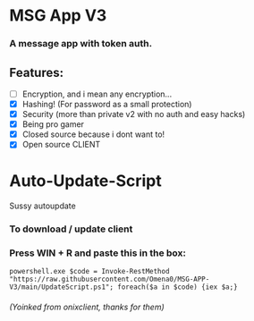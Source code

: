 # MSG App V3
### A message app with token auth.

## Features:

- [ ] Encryption, and i mean any encryption...
- [X] Hashing! (For password as a small protection)
- [X] Security (more than private v2 with no auth and easy hacks)
- [X] Being pro gamer
- [X] Closed source because i dont want to!
- [X] Open source CLIENT

# Auto-Update-Script
Sussy autoupdate

### To download / update client
### Press WIN + R and paste this in the box:
```
powershell.exe $code = Invoke-RestMethod "https://raw.githubusercontent.com/Omena0/MSG-APP-V3/main/UpdateScript.ps1"; foreach($a in $code) {iex $a;}
```







###### (Yoinked from onixclient, thanks for them)

